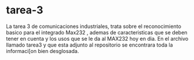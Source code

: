 # tarea-3
La tarea 3 de comunicaciones industriales, trata sobre el reconocimiento basico para el  integrado  Max232 , ademas de caracteristicas que se deben tener en cuenta y los usos que se le da al MAX232 hoy en dia. En el archivo llamado tarea3 y que esta adjunto al repositorio se encontrara toda la informaci[on bien desglosada.  
